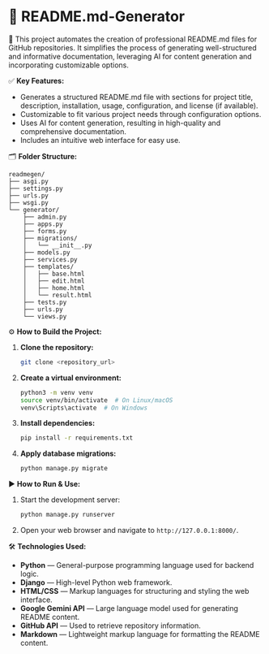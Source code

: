 
# 🧩 README.md-Generator

📖 This project automates the creation of professional README.md files for GitHub repositories.  It simplifies the process of generating well-structured and informative documentation, leveraging AI for content generation and incorporating customizable options.

✅ **Key Features:**

* Generates a structured README.md file with sections for project title, description, installation, usage, configuration, and license (if available).
* Customizable to fit various project needs through configuration options.
* Uses AI for content generation, resulting in high-quality and comprehensive documentation.
* Includes an intuitive web interface for easy use.


🗂️ **Folder Structure:**

```
readmegen/
├── asgi.py
├── settings.py
├── urls.py
├── wsgi.py
└── generator/
    ├── admin.py
    ├── apps.py
    ├── forms.py
    ├── migrations/
    │   └── __init__.py
    ├── models.py
    ├── services.py
    ├── templates/
    │   ├── base.html
    │   ├── edit.html
    │   ├── home.html
    │   └── result.html
    ├── tests.py
    ├── urls.py
    └── views.py
```

⚙️ **How to Build the Project:**

1.  **Clone the repository:**
    ```bash
    git clone <repository_url>
    ```
2.  **Create a virtual environment:**
    ```bash
    python3 -m venv venv
    source venv/bin/activate  # On Linux/macOS
    venv\Scripts\activate  # On Windows
    ```
3.  **Install dependencies:**
    ```bash
    pip install -r requirements.txt
    ```
4.  **Apply database migrations:**
    ```bash
    python manage.py migrate
    ```

▶️ **How to Run & Use:**

1.  Start the development server:
    ```bash
    python manage.py runserver
    ```
2.  Open your web browser and navigate to `http://127.0.0.1:8000/`.


🛠️ **Technologies Used:**

* **Python** — General-purpose programming language used for backend logic.
* **Django** — High-level Python web framework.
* **HTML/CSS** — Markup languages for structuring and styling the web interface.
* **Google Gemini API** —  Large language model used for generating README content.
* **GitHub API** — Used to retrieve repository information.
* **Markdown** — Lightweight markup language for formatting the README content.

